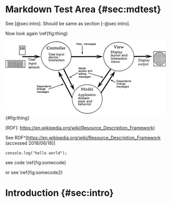# Markdown Test Area {#sec:mdtest}

<!-- TODO -- abstract/introduction here %TODO -->

<!--

codeBlockCaptions for code-block refs?

autoSectionLabels, default false: Automatically prefix all section labels with sec:. Note that this messes with pandoc's automatic header references.

lstPrefix, default lst., lsts.: Prefix for references to lists, e.g. lsts. 2,5
-->

See [@sec:intro]. Should be same as section [-@sec:intro].

Now look again \ref{fig:thing}

![some caption](./figures/mvc.png){#fig:thing}

[RDF]: https://en.wikipedia.org/wiki/Resource_Description_Framework)


See RDF^[<https://en.wikipedia.org/wiki/Resource_Description_Framework> (accessed 2018/06/18)]





``` {#fig:somecode .js}
console.log("hello world");
```

see code \ref{fig:somecode}

or see \ref{fig:somecode2}

# Introduction {#sec:intro}
